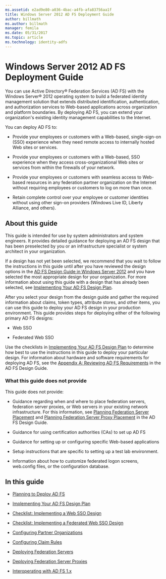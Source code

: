 ```yaml
---
ms.assetid: e2ad9e80-a036-4bac-a4fb-afa83756aa1f
title: Windows Server 2012 AD FS Deployment Guide
author: billmath
ms.author: billmath
manager: femila
ms.date: 05/31/2017
ms.topic: article
ms.technology: identity-adfs
---
```


# Windows Server 2012 AD FS Deployment Guide


You can use Active Directory&reg; Federation Services \(AD FS\) with the Windows Server&reg; 2012 operating system to build a federated identity management solution that extends distributed identification, authentication, and authorization services to Web\-based applications across organization and platform boundaries. By deploying AD FS, you can extend your organization's existing identity management capabilities to the Internet.

You can deploy AD FS to:

-   Provide your employees or customers with a Web\-based, single\-sign\-on \(SSO\) experience when they need remote access to internally hosted Web sites or services.

-   Provide your employees or customers with a Web\-based, SSO experience when they access cross\-organizational Web sites or services from within the firewalls of your network.

-   Provide your employees or customers with seamless access to Web\-based resources in any federation partner organization on the Internet without requiring employees or customers to log on more than once.

-   Retain complete control over your employee or customer identities without using other sign\-on providers \(Windows Live ID, Liberty Alliance, and others\).

## About this guide
This guide is intended for use by system administrators and system engineers. It provides detailed guidance for deploying an AD FS design that has been preselected by you or an infrastructure specialist or system architect in your organization.

If a design has not yet been selected, we recommend that you wait to follow the instructions in this guide until after you have reviewed the design options in the [AD FS Design Guide in Windows Server 2012](../design/ad-fs-design-guide-in-windows-server-2012.md) and you have selected the most appropriate design for your organization. For more information about using this guide with a design that has already been selected, see [Implementing Your AD FS Design Plan](Implementing-Your-AD-FS-Design-Plan.md).

After you select your design from the design guide and gather the required information about claims, token types, attribute stores, and other items, you can use this guide to deploy your AD FS design in your production environment. This guide provides steps for deploying either of the following primary AD FS designs:

-   Web SSO

-   Federated Web SSO

Use the checklists in [Implementing Your AD FS Design Plan](Implementing-Your-AD-FS-Design-Plan.md) to determine how best to use the instructions in this guide to deploy your particular design. For information about hardware and software requirements for deploying AD FS, see the [Appendix A: Reviewing AD FS Requirements](/previous-versions/windows/it-pro/windows-server-2012-R2-and-2012/ff678034(v=ws.11)) in the AD FS Design Guide.

### What this guide does not provide
This guide does not provide:

-   Guidance regarding when and where to place federation servers, federation server proxies, or Web servers in your existing network infrastructure. For this information, see [Planning Federation Server Placement](../design/planning-federation-server-placement.md) and [Planning Federation Server Proxy Placement](../design/planning-federation-server-proxy-placement.md) in the AD FS Design Guide.

-   Guidance for using certification authorities \(CAs\) to set up AD FS

-   Guidance for setting up or configuring specific Web\-based applications

-   Setup instructions that are specific to setting up a test lab environment.

-   Information about how to customize federated logon screens, web.config files, or the configuration database.

## In this guide

-   [Planning to Deploy AD FS](Planning-to-Deploy-AD-FS.md)

-   [Implementing Your AD FS Design Plan](Implementing-Your-AD-FS-Design-Plan.md)

-   [Checklist: Implementing a Web SSO Design](Checklist--Implementing-a-Web-SSO-Design.md)

-   [Checklist: Implementing a Federated Web SSO Design](Checklist--Implementing-a-Federated-Web-SSO-Design.md)

-   [Configuring Partner Organizations](Configuring-Partner-Organizations.md)

-   [Configuring Claim Rules](Configuring-Claim-Rules.md)

-   [Deploying Federation Servers](Deploying-Federation-Servers.md)

-   [Deploying Federation Server Proxies](Deploying-Federation-Server-Proxies.md)

-   [Interoperating with AD FS 1.x](Interoperating-with-AD-FS-1.x.md)
